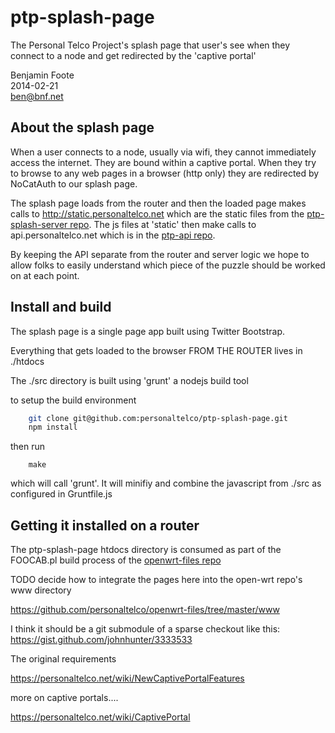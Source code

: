 ptp-splash-page
=============

The Personal Telco Project's splash page that user's see when they connect to a node and get redirected by the 'captive portal' 

Benjamin Foote  
2014-02-21   
ben@bnf.net  


## About the splash page

When a user connects to a node, usually via wifi, they cannot immediately
access the internet.  They are bound within a captive portal.  When they 
try to browse to any web pages in a browser (http only) they are redirected
by NoCatAuth to our splash page.

The splash page loads from the router and then the loaded page makes calls
to http://static.personaltelco.net which are the static files from the
[ptp-splash-server repo](https://github.com/personaltelco/ptp-splash-server).  The js files at 'static' then make calls to api.personaltelco.net
which is in the [ptp-api repo](https://github.com/personaltelco/ptp-api).

By keeping the API separate from the router and server logic we hope to allow
folks to easily understand which piece of the puzzle should be worked on at each point.

##  Install and build

The splash page is a single page app built using Twitter Bootstrap.

Everything that gets loaded to the browser FROM THE ROUTER lives in ./htdocs

The ./src directory is built using 'grunt' a nodejs build tool

to setup the build environment

````bash
    git clone git@github.com:personaltelco/ptp-splash-page.git
    npm install
````
then run

````
    make
````

which will call 'grunt'.  It will minifiy and combine the javascript from ./src as 
configured in Gruntfile.js


## Getting it installed on a router

The ptp-splash-page htdocs directory is consumed as part of the FOOCAB.pl build process of the [openwrt-files repo](https://github.com/personaltelco/openwrt-files/)

TODO decide how to integrate the pages here into the open-wrt repo's www directory

https://github.com/personaltelco/openwrt-files/tree/master/www

I think it should be a git submodule of a sparse checkout like this:  
https://gist.github.com/johnhunter/3333533


The original requirements 

https://personaltelco.net/wiki/NewCaptivePortalFeatures

more on captive portals....  

https://personaltelco.net/wiki/CaptivePortal

